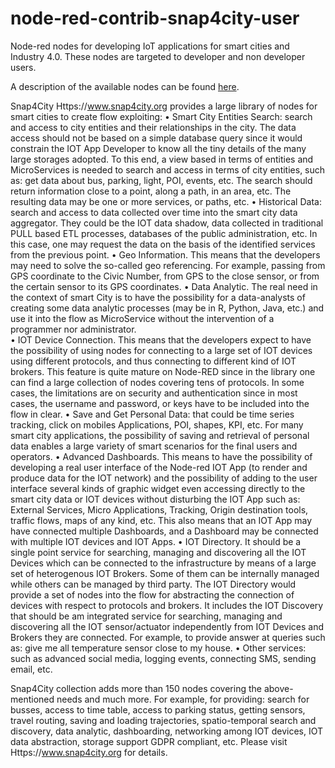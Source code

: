 # node-red-contrib-snap4city-user

Node-red nodes for developing IoT applications for smart cities and Industry 4.0.
These nodes are targeted to developer and non developer users.

A description of the available nodes can be found [here](https://www.km4city.org/iot-micro-doc/user.html).

Snap4City Https://www.snap4city.org provides a large library of nodes for smart cities to create flow exploiting:
•	Smart City Entities Search: search and access to city entities and their relationships in the city. The data access should not be based on a simple database query since it would constrain the IOT App Developer to know all the tiny details of the many large storages adopted. To this end, a view based in terms of entities and MicroServices is needed to search and access in terms of city entities, such as: get data about bus, parking, light, POI, events, etc. The search should return information close to a point, along a path, in an area, etc. The resulting data may be one or more services, or paths, etc.
•	Historical Data: search and access to data collected over time into the smart city data aggregator. They could be the IOT data shadow, data collected in traditional PULL based ETL processes, databases of the public administration, etc. In this case, one may request the data on the basis of the identified services from the previous point.
•	Geo Information. This means that the developers may need to solve the so-called geo referencing. For example, passing from GPS coordinate to the Civic Number, from GPS to the close sensor, or from the certain sensor to its GPS coordinates. 
•	Data Analytic. The real need in the context of smart City is to have the possibility for a data-analysts of creating some data analytic processes (may be in R, Python, Java, etc.) and use it into the flow as MicroService without the intervention of a programmer nor administrator.  
•	IOT Device Connection. This means that the developers expect to have the possibility of using nodes for connecting to a large set of IOT devices using different protocols, and thus connecting to different kind of IOT brokers. This feature is quite mature on Node-RED since in the library one can find a large collection of nodes covering tens of protocols. In some cases, the limitations are on security and authentication since in most cases, the username and password, or keys have to be included into the flow in clear.
•	Save and Get Personal Data: that could be time series tracking, click on mobiles Applications, POI, shapes, KPI, etc. For many smart city applications, the possibility of saving and retrieval of personal data enables a large variety of smart scenarios for the final users and operators. 
•	Advanced Dashboards. This means to have the possibility of developing a real user interface of the Node-red IOT App (to render and produce data for the IOT network) and the possibility of adding to the user interface several kinds of graphic widget even accessing directly to the smart city data or IOT devices without disturbing the IOT App such as: External Services, Micro Applications, Tracking, Origin destination tools, traffic flows, maps of any kind, etc. This also means that an IOT App may have connected multiple Dashboards, and a Dashboard may be connected with multiple IOT devices and IOT Apps.
•	IOT Directory. It should be a single point service for searching, managing and discovering all the IOT Devices which can be connected to the infrastructure by means of a large set of heterogenous IOT Brokers. Some of them can be internally managed while others can be managed by third party. The IOT Directory would provide a set of nodes into the flow for abstracting the connection of devices with respect to protocols and brokers. It includes the IOT Discovery that should be am integrated service for searching, managing and discovering all the IOT sensor/actuator independently from IOT Devices and Brokers they are connected. For example, to provide answer at queries such as: give me all temperature sensor close to my house.
•	Other services: such as advanced social media, logging events, connecting SMS, sending email, etc. 

Snap4City collection adds more than 150 nodes covering the above-mentioned needs and much more. For example, for providing: search for busses, access to time table, access to parking status, getting sensors, travel routing, saving and loading trajectories, spatio-temporal search and discovery, data analytic, dashboarding, networking among IOT devices, IOT data abstraction, storage support GDPR compliant, etc. Please visit Https://www.snap4city.org for details.  
